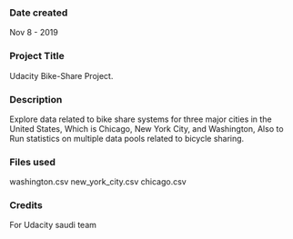 ### Date created
Nov 8 - 2019

### Project Title
Udacity Bike-Share Project.

### Description
Explore data related to bike share systems for three major cities in the United States, Which is Chicago, New York City, and Washington, Also to Run statistics on multiple data pools related to bicycle sharing.

### Files used
washington.csv
new_york_city.csv
chicago.csv


### Credits
For Udacity saudi team
